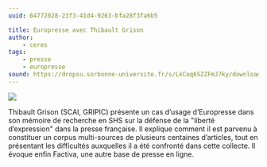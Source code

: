 ```yaml
---
uuid: 64772028-23f3-41d4-9263-bfa28f3fa6b5

title: Europresse avec Thibault Grison
author:
    - ceres
tags:
    - presse
    - europresse
sound: https://dropsu.sorbonne-universite.fr/s/LkCoq6SZZFmJ7ky/download?path=%2FPODCASTS&files=Podcast_5_Europresse_Thibault_Grison.mp3
---
```


![](europresse.png)

Thibault Grison (SCAI, GRIPIC) présente un cas d’usage d’Europresse dans son mémoire de recherche en SHS sur la défense de la "liberté d’expression" dans la presse française. Il explique comment il est parvenu à constituer un corpus multi-sources de plusieurs centaines d’articles, tout en présentant les difficultés auxquelles il a été confronté dans cette collecte. Il évoque enfin Factiva, une autre base de presse en ligne.
